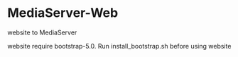 # MediaServer-Web
website to MediaServer

website require bootstrap-5.0. 
Run install_bootstrap.sh before using website



